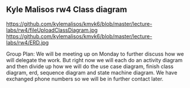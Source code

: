 ## Kyle Malisos rw4 Class diagram

https://github.com/kylemalisos/kmvk6/blob/master/lecture-labs/rw4/fileUploadClassDiagram.jpg
https://github.com/kylemalisos/kmvk6/blob/master/lecture-labs/rw4/ERD.jpg

Group Plan: We will be meeting up on Monday to further discuss how we will delegate the work. But right now we will each do an activity diagram and then divide up how we will do the use case diagram, finish class diagram, erd, sequence diagram and state machine diagram. We have exchanged phone numbers so we will be in further contact later.